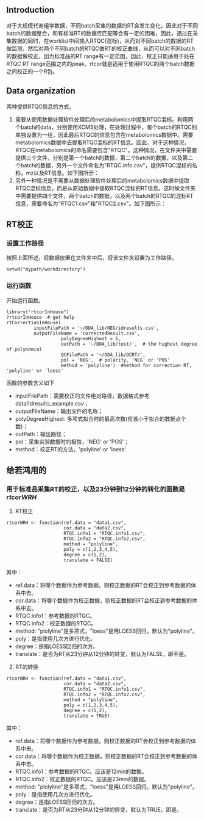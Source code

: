 
## Introduction

对于大规模代谢组学数据，不同batch采集的数据的RT会发生变化，因此对于不同batch的数据整合，和有标准RT的数据库匹配等会有一定的困难，因此，通过在采集数据的同时，在worklist中间插入RTQC(混标)，从而对不同batch的数据的RT做监测，然后对两个不同batch的RTQC做RT的校正曲线，从而可以对不同batch的数据做校正。因为标准品的RT range有一定范围，因此，校正只能适用于处在RTQC RT range范围之内的peak。rtcor就是适用于使用RTQC的两个batch数据之间校正的一个R包。

## Data organization

两种提供RTQC信息的方式。
1. 需要从使用数据处理软件处理后的metabolomics中提取RTQC混标。利用两个batch的data，分别使用XCMS处理，在处理过程中，每个batch的RTQC别单独设置为一组，因此最后RTQC的信息包含在metabolomics数据中。需要metabolomics数据中去提取RTQC混标的RT信息。因此，对于这种情况，RTQC在metabolomics的命名需要包含"RTQC"。这种情况，在文件夹中需要提供三个文件，分别是第一个batch的数据，第二个batch的数据，以及第二个batch的数据，另外一个文件命名为"RTQC.info.csv"，提供RTQC混标的名称，mz以及RT信息。如下图所示：
2. 另外一种情况是不需要从数据处理软件处理后的metabolomics数据中提取RTQC混标信息，而是从原始数据中提取RTQC混标的RT信息。这时候文件夹中需要提供四个文件，两个batch的数据，以及两个batch的RTQC的混标RT信息，需要命名为"RTQC1.csv"和"RTQC2.csv"。如下图所示：

## RT校正

### 设置工作路径
按照上面所述，将数据放置在文件夹中后，将该文件夹设置为工作路径。

```
setwd("mypath/workdirectory")
```

### 运行函数

开始运行函数。

```
library("rtcorInHouse")
?rtcorInHouse  # get help
rtCorrectionInHouse(
          inputFilePath = '~/DDA_lib/NEG/idresults.csv',
          outputFileName = 'correctedResult.csv', 
					polyDegreeHighest = 5, 
					outPath = '~/DDA_lib/test/',  # the highest degree of polynomial
					QCFilePath = '~/DDA_lib/QCRT/', 
					pol = 'NEG',  # polarity, 'NEG' or 'POS'
					method = 'polyline')  #method for correction RT, 'polyline' or 'loess'
```

函数的参数含义如下

* inputFilePath：需要校正的文件绝对路径，数据格式参考data/idresults_example.csv；
* outputFileName：输出文件的名称；
* polyDegreeHighest: 多项式拟合时的最高次数(应该小于拟合的数据点个数)；
* outPath：输出路径；
* pol：采集实验数据时的极性，'NEG' or 'POS'；
* method：校正RT的方法，'polyline' or 'loess'



## 给若鸿用的
### 用于标准品采集RT的校正，以及23分钟到12分钟的转化的函数是*rtcorWRH*

1. RT校正

```
rtcorWRH <- function(ref.data = "data1.csv",
                     cor.data = "data2.csv",
                     RTQC.info1 = "RTQC.info1.csv",
                     RTQC.info2 = "RTQC.info2.csv",
                     method = "polyline",
                     poly = c(1,2,3,4,5),
                     degree = c(1,2),
                     translate = FALSE)
```

其中：
* ref.data：将哪个数据作为参考数据，则校正数据的RT会校正到参考数据的体系中去。
* cor.data：将哪个数据作为校正数据，则校正数据的RT会校正到参考数据的体系中去。
* RTQC.info1：参考数据的RTQC。
* RTQC.info2：校正数据的RTQC。
* method: "plolyline"是多项式，"loess"是用LOESS回归。默认为"polyline"。
* poly：是指使用几次方进行优化。
* degree：是指LOESS回归的次方。
* translate：是否为RT从23分钟从12分钟的转变，默认为FALSE，即不是。

2. RT的转换
```
rtcorWRH <- function(ref.data = "data1.csv",
                     cor.data = "data2.csv",
                     RTQC.info1 = "RTQC.info1.csv",
                     RTQC.info2 = "RTQC.info2.csv",
                     method = "polyline",
                     poly = c(1,2,3,4,5),
                     degree = c(1,2),
                     translate = TRUE)
```

其中：
* ref.data：将哪个数据作为参考数据，则校正数据的RT会校正到参考数据的体系中去。
* cor.data：将哪个数据作为校正数据，则校正数据的RT会校正到参考数据的体系中去。
* RTQC.info1：参考数据的RTQC。应该是12min的数据。
* RTQC.info2：校正数据的RTQC。应该是23min的数据。
* method: "plolyline"是多项式，"loess"是用LOESS回归。默认为"polyline"。
* poly：是指使用几次方进行优化。
* degree：是指LOESS回归的次方。
* translate：是否为RT从23分钟从12分钟的转变，默认为TRUE，即是。
